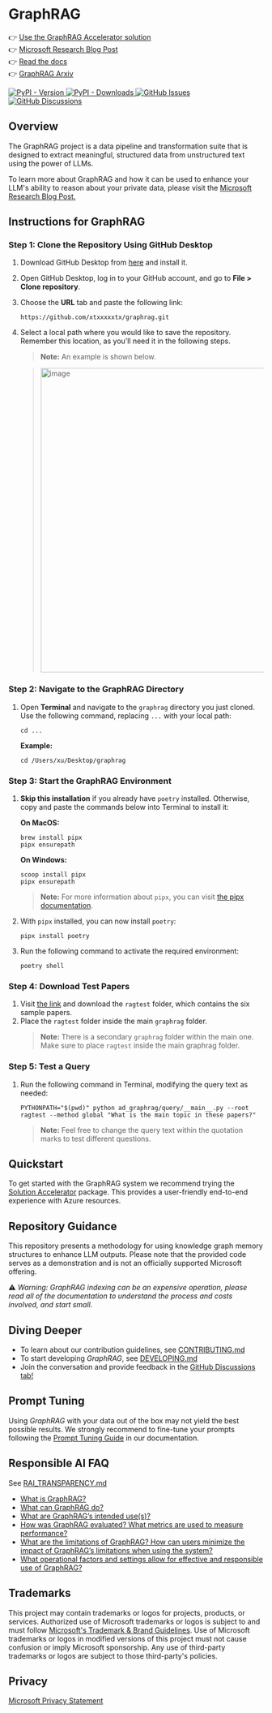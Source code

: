# GraphRAG

👉 [Use the GraphRAG Accelerator solution](https://github.com/Azure-Samples/graphrag-accelerator) <br/>
👉 [Microsoft Research Blog Post](https://www.microsoft.com/en-us/research/blog/graphrag-unlocking-llm-discovery-on-narrative-private-data/)<br/>
👉 [Read the docs](https://microsoft.github.io/graphrag)<br/>
👉 [GraphRAG Arxiv](https://arxiv.org/pdf/2404.16130)

<div align="left">
  <a href="https://pypi.org/project/graphrag/">
    <img alt="PyPI - Version" src="https://img.shields.io/pypi/v/graphrag">
  </a>
  <a href="https://pypi.org/project/graphrag/">
    <img alt="PyPI - Downloads" src="https://img.shields.io/pypi/dm/graphrag">
  </a>
  <a href="https://github.com/microsoft/graphrag/issues">
    <img alt="GitHub Issues" src="https://img.shields.io/github/issues/microsoft/graphrag">
  </a>
  <a href="https://github.com/microsoft/graphrag/discussions">
    <img alt="GitHub Discussions" src="https://img.shields.io/github/discussions/microsoft/graphrag">
  </a>
</div>

## Overview

The GraphRAG project is a data pipeline and transformation suite that is designed to extract meaningful, structured data from unstructured text using the power of LLMs.

To learn more about GraphRAG and how it can be used to enhance your LLM's ability to reason about your private data, please visit the <a href="https://www.microsoft.com/en-us/research/blog/graphrag-unlocking-llm-discovery-on-narrative-private-data/" target="_blank">Microsoft Research Blog Post.</a>

## Instructions for GraphRAG

### Step 1: Clone the Repository Using GitHub Desktop

1. Download GitHub Desktop from [here](https://desktop.github.com/download/) and install it.
2. Open GitHub Desktop, log in to your GitHub account, and go to **File > Clone repository**.
3. Choose the **URL** tab and paste the following link:
   ```
   https://github.com/xtxxxxxtx/graphrag.git
   ```
4. Select a local path where you would like to save the repository. Remember this location, as you’ll need it in the following steps.
   > **Note:** An example is shown below.
   
   > <img src="https://github.com/user-attachments/assets/34fcc0e6-7655-4195-a7a2-c977cca50d0c" alt="image" width="600"/>

### Step 2: Navigate to the GraphRAG Directory

1. Open **Terminal** and navigate to the ```graphrag``` directory you just cloned. Use the following command, replacing ```...``` with your local path:
   ```
   cd ...
   ```
   **Example:**
   ```
   cd /Users/xu/Desktop/graphrag
   ```

### Step 3: Start the GraphRAG Environment

1. **Skip this installation** if you already have ```poetry``` installed. Otherwise, copy and paste the commands below into Terminal to install it:

   **On MacOS:**
   ```
   brew install pipx
   pipx ensurepath
   ```
   **On Windows:**
   ```
   scoop install pipx
   pipx ensurepath
   ```
   > **Note:** For more information about ```pipx```, you can visit [the pipx documentation](https://pipx.pypa.io/stable/installation/).
3. With ```pipx``` installed, you can now install ```poetry```:
   ```
   pipx install poetry
   ```
4. Run the following command to activate the required environment:
   ```
   poetry shell
   ```

### Step 4: Download Test Papers

1. Visit [the link](https://wustl.box.com/s/wvi9z297a90d6ymdn3swas4fzezwliia) and download the ```ragtest``` folder, which contains the six sample papers.
2. Place the ```ragtest``` folder inside the main ```graphrag``` folder.
   > **Note:** There is a secondary ```graphrag``` folder within the main one. Make sure to place ```ragtest``` inside the main graphrag folder.

### Step 5: Test a Query

1. Run the following command in Terminal, modifying the query text as needed:
   ```
   PYTHONPATH="$(pwd)" python ad_graphrag/query/__main__.py --root ragtest --method global "What is the main topic in these papers?"
   ```
   > **Note:** Feel free to change the query text within the quotation marks to test different questions.

## Quickstart

To get started with the GraphRAG system we recommend trying the [Solution Accelerator](https://github.com/Azure-Samples/graphrag-accelerator) package. This provides a user-friendly end-to-end experience with Azure resources.

## Repository Guidance

This repository presents a methodology for using knowledge graph memory structures to enhance LLM outputs. Please note that the provided code serves as a demonstration and is not an officially supported Microsoft offering.

⚠️ *Warning: GraphRAG indexing can be an expensive operation, please read all of the documentation to understand the process and costs involved, and start small.*

## Diving Deeper

- To learn about our contribution guidelines, see [CONTRIBUTING.md](./CONTRIBUTING.md)
- To start developing _GraphRAG_, see [DEVELOPING.md](./DEVELOPING.md)
- Join the conversation and provide feedback in the [GitHub Discussions tab!](https://github.com/microsoft/graphrag/discussions)

## Prompt Tuning

Using _GraphRAG_ with your data out of the box may not yield the best possible results.
We strongly recommend to fine-tune your prompts following the [Prompt Tuning Guide](https://microsoft.github.io/graphrag/prompt_tuning/overview/) in our documentation.

## Responsible AI FAQ

See [RAI_TRANSPARENCY.md](./RAI_TRANSPARENCY.md)

- [What is GraphRAG?](./RAI_TRANSPARENCY.md#what-is-graphrag)
- [What can GraphRAG do?](./RAI_TRANSPARENCY.md#what-can-graphrag-do)
- [What are GraphRAG’s intended use(s)?](./RAI_TRANSPARENCY.md#what-are-graphrags-intended-uses)
- [How was GraphRAG evaluated? What metrics are used to measure performance?](./RAI_TRANSPARENCY.md#how-was-graphrag-evaluated-what-metrics-are-used-to-measure-performance)
- [What are the limitations of GraphRAG? How can users minimize the impact of GraphRAG’s limitations when using the system?](./RAI_TRANSPARENCY.md#what-are-the-limitations-of-graphrag-how-can-users-minimize-the-impact-of-graphrags-limitations-when-using-the-system)
- [What operational factors and settings allow for effective and responsible use of GraphRAG?](./RAI_TRANSPARENCY.md#what-operational-factors-and-settings-allow-for-effective-and-responsible-use-of-graphrag)

## Trademarks

This project may contain trademarks or logos for projects, products, or services. Authorized use of Microsoft
trademarks or logos is subject to and must follow
[Microsoft's Trademark & Brand Guidelines](https://www.microsoft.com/en-us/legal/intellectualproperty/trademarks/usage/general).
Use of Microsoft trademarks or logos in modified versions of this project must not cause confusion or imply Microsoft sponsorship.
Any use of third-party trademarks or logos are subject to those third-party's policies.

## Privacy

[Microsoft Privacy Statement](https://privacy.microsoft.com/en-us/privacystatement)
